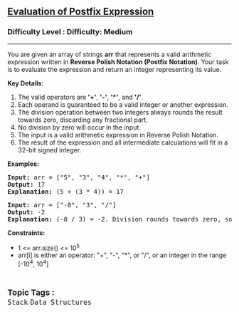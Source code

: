 <h2><a href="https://www.geeksforgeeks.org/problems/evaluation-of-postfix-expression1735/1?selectedLang=python3">Evaluation of Postfix Expression</a></h2><h3>Difficulty Level : Difficulty: Medium</h3><hr><div class="problems_problem_content__Xm_eO"><p>You are given an array of strings <strong>arr</strong> that represents a valid arithmetic expression written in <strong>Reverse Polish Notation (Postfix Notation)</strong>. Your task is to evaluate the expression and return an integer representing its value.</p>
<p><strong>Key Details</strong>:</p>
<ol>
<li>The valid operators are <strong>'+'</strong>, <strong>'-'</strong>, <strong>'*'</strong>, and <strong>'/'</strong>.</li>
<li>Each operand is guaranteed to be a valid integer or another expression.</li>
<li>The division operation between two integers always rounds the result towards zero, discarding any fractional part.</li>
<li>No division by zero will occur in the input.</li>
<li>The input is a valid arithmetic expression in Reverse Polish Notation.</li>
<li>The result of the expression and all intermediate calculations will fit in a 32-bit signed integer.</li>
</ol>
<p><strong>Examples:</strong></p>
<pre><strong>Input: </strong>arr = ["5", "3", "4", "*", "+"]<br><strong>Output:</strong> 17<br><strong>Explanation:</strong> (5 + (3 * 4)) = 17</pre>
<pre><strong>Input:</strong> arr = ["-8", "3", "/"]<br><strong>Output:</strong> -2<br><strong>Explanation:</strong> (-8 / 3) = -2. Division rounds towards zero, so -8 divided by 3 gives -2 (not -2.666...).</pre>
<p><strong>Constraints:</strong></p>
<ul>
<li>1 &lt;= arr.size() &lt;= 10<sup>5</sup></li>
<li>arr[i] is either an operator: "+", "-", "*", or "/", or an integer in the range [-10<sup>4</sup>, 10<sup>4</sup>]</li>
</ul></div><br><p><span style=font-size:18px><strong>Topic Tags : </strong><br><code>Stack</code>&nbsp;<code>Data Structures</code>&nbsp;